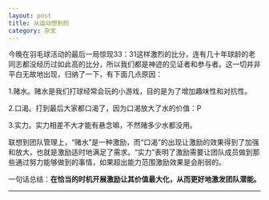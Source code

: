 ```yaml
---
layout: post
title: 从运动想到的
category: 杂文
---
```


  今晚在羽毛球活动的最后一局惊现33：31这样激烈的比分，连有几十年球龄的老同志都没经历过如此高的比分，所以我们都是神迹的见证者和参与者。这一切并非平白无故地出现，归纳了一下，有下面几点原因：

  1.赌水。赌水是我们打球经常会玩的小游戏，目的是为了增加趣味性和对抗性。
  
  2.口渴。打到最后大家都口渴了，因为口渴放大了水的价值：P
  
  3.实力。实力相差不大才能有悬念嘛，不然赌多少水都没用。
  
  联想到团队管理上，“赌水”是一种激励，而“口渴”的出现让激励的效果得到了加强和放大，也就是激励适时地满足了需求。“实力”表明了激励需要让团队成员做到那些通过努力能够做到的事情，如果超出能力范围激励效果是会削弱的。
  
  一句话总结：**在恰当的时机开展激励让其价值最大化，从而更好地激发团队潜能。**

****
